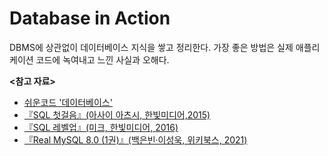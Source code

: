 # Database in Action

DBMS에 상관없이 데이터베이스 지식을 쌓고 정리한다. 가장 좋은 방법은 실제 애플리케이션 코드에 녹여내고 느낀 사실과 오해다.

**<참고 자료>**

- [쉬운코드 '데이터베이스'](https://youtube.com/playlist?list=PLcXyemr8ZeoREWGhhZi5FZs6cvymjIBVe&si=i3sEDGxrRdUnVCtU)
- [『SQL 첫걸음』(아사이 아츠시, 한빛미디어,2015)](https://product.kyobobook.co.kr/detail/S000001057649)
- [『SQL 레벨업』(미크, 한빛미디어, 2016)](https://product.kyobobook.co.kr/detail/S000001057669)
- [『Real MySQL 8.0 (1권)』(백은빈·이성욱, 위키북스, 2021)](https://product.kyobobook.co.kr/detail/S000001766482)

